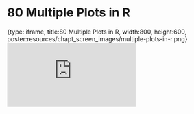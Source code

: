 # 80 Multiple Plots in R
 
{type: iframe, title:80 Multiple Plots in R, width:800, height:600, poster:resources/chapt_screen_images/multiple-plots-in-r.png}
![](https://datatrail-jhu.github.io/DataTrail_ReOrg/no_toc/multiple-plots-in-r.html)
 

 
